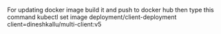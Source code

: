 For updating docker image
build it and push to docker hub then type this command
kubectl set image deployment/client-deployment client=dineshkallu/multi-client:v5